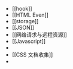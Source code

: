 - [[hook]]
- [[HTML Even]]
- [[storage]]
- [[JSON]]
- [[网络请求与远程资源]]
- [[Javascript]]
-
- [[CSS 文档收集]]
-